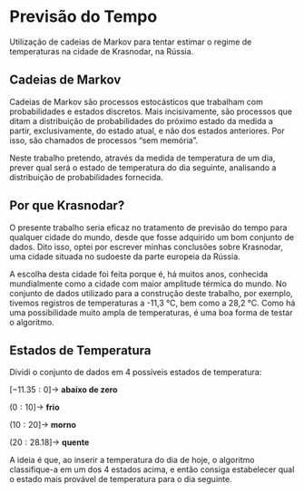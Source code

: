 # Previsão do Tempo

Utilização de cadeias de Markov para tentar estimar o regime de temperaturas na cidade de Krasnodar, na Rússia.

## Cadeias de Markov

Cadeias de Markov são processos estocásticos que trabalham com probabilidades e estados discretos. Mais incisivamente, são processos que ditam a distribuição de probabilidades do próximo estado da medida a partir, exclusivamente, do estado atual, e não dos estados anteriores. Por isso, são chamados de processos “sem memória”.

Neste trabalho pretendo, através da medida de temperatura de um dia, prever qual será o estado de temperatura do dia seguinte, analisando a distribuição de probabilidades fornecida.

## Por que Krasnodar?

O presente trabalho seria eficaz no tratamento de previsão do tempo para qualquer cidade do mundo, desde que fosse adquirido um bom conjunto de dados. Dito isso, optei por escrever minhas conclusões sobre Krasnodar, uma cidade situada no sudoeste da parte europeia da Rússia.

A escolha desta cidade foi feita porque é, há muitos anos, conhecida mundialmente como a cidade com maior amplitude térmica do mundo. No conjunto de dados utilizado para a construção deste trabalho, por exemplo, tivemos registros de temperaturas a -11,3 °C, bem como a 28,2 °C. Como há uma possibilidade muito ampla de temperaturas, é uma boa forma de testar o algoritmo.

## Estados de Temperatura

Dividi o conjunto de dados em 4 possíveis estados de temperatura:

$[-11.35:0] \rightarrow$ **abaixo de zero**

$(0:10] \rightarrow$ **frio**

$(10:20] \rightarrow$ **morno**

$(20:28.18] \rightarrow$ **quente**

A ideia é que, ao inserir a temperatura do dia de hoje, o algoritmo classifique-a em um dos 4 estados acima, e então consiga estabelecer qual o estado mais provável de temperatura para o dia seguinte.

